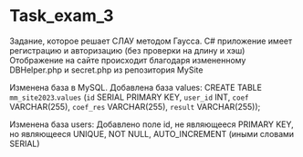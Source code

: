 # Task_exam_3

Задание, которое решает СЛАУ методом Гаусса.
C# приложение имеет регистрацию и авторизацию (без проверки на длину и хэш)
Отображение на сайте происходит благодаря измененному DBHelper.php и secret.php из репозитория MySite

Изменена база в MySQL.
Добавлена база values:
CREATE TABLE `mm_site2023`.`values` (`id` SERIAL PRIMARY KEY, `user_id` INT, `coef` VARCHAR(255), `coef_res` VARCHAR(255), `result` VARCHAR(255));

Изменена база users:
Добавлено поле id, не являющееся PRIMARY KEY, но являющееся UNIQUE, NOT NULL, AUTO_INCREMENT (иными словами SERIAL)
